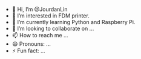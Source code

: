 - 👋 Hi, I’m @JourdanLin
- 👀 I’m interested in FDM printer.
- 🌱 I’m currently learning Python and Raspberry Pi.
- 💞️ I’m looking to collaborate on ...
- 📫 How to reach me ...
- 😄 Pronouns: ...
- ⚡ Fun fact: ...

<!---
JourdanLin/JourdanLin is a ✨ special ✨ repository because its `README.md` (this file) appears on your GitHub profile.
You can click the Preview link to take a look at your changes.
--->
